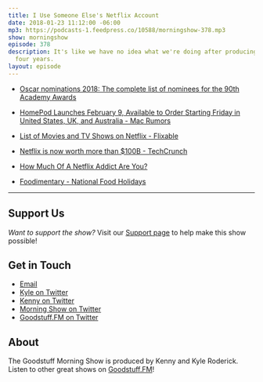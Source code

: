 ```yaml
---
title: I Use Someone Else's Netflix Account
date: 2018-01-23 11:12:00 -06:00
mp3: https://podcasts-1.feedpress.co/10588/morningshow-378.mp3
show: morningshow
episode: 378
description: It's like we have no idea what we're doing after producing a show for
  four years.
layout: episode
---
```


* [Oscar nominations 2018: The complete list of nominees for the 90th Academy Awards](http://envelope.latimes.com/awards/academy-awards/2018/)

* [HomePod Launches February 9, Available to Order Starting Friday in United States, UK, and Australia - Mac Rumors](https://www.macrumors.com/2018/01/23/homepod-launches-feb-9-preorders-jan-26/)

* [List of Movies and TV Shows on Netflix - Flixable](http://flixable.com/)

* [Netflix is now worth more than $100B - TechCrunch](https://techcrunch.com/2018/01/22/netflix-is-now-worth-more-than-100b/?ncid=rss)

* [How Much Of A Netflix Addict Are You?](https://www.buzzfeed.com/vikky/how-much-of-a-netflix-addict-are-you-y65c?origin=filqui&utm_term=.dpBED3BEp#.iyppdG0pQ)

* [Foodimentary - National Food Holidays](https://foodimentary.com/)

---

## Support Us
*Want to support the show?* Visit our [Support page](https://goodstuff.fm/support) to help make this show possible!

## Get in Touch
* [Email](mailto:kyle@goodstuff.fm)
* [Kyle on Twitter](http://twitter.com/dogburps)
* [Kenny on Twitter](http://twitter.com/pizzarobotics)
* [Morning Show on Twitter](http://twitter.com/morningshowam)
* [Goodstuff.FM on Twitter](http://twitter.com/goodstufffm)

## About
The Goodstuff Morning Show is produced by Kenny and Kyle Roderick. Listen to other great shows on [Goodstuff.FM](http://goodstuff.fm/shows)!